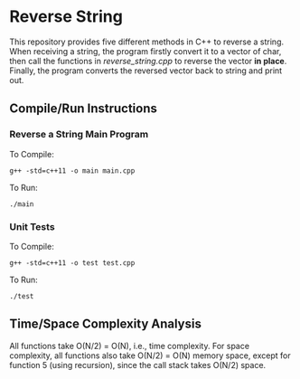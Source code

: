 # Reverse String
This repository provides five different methods in C++ to reverse a string.
When receiving a string, the program firstly convert it to a vector of char, then call the functions in _reverse_string.cpp_ to reverse the vector __in place__. Finally, the program converts the reversed vector back to string and print out.

## Compile/Run Instructions
### Reverse a String Main Program
To Compile:
```
g++ -std=c++11 -o main main.cpp
```
To Run:
```
./main
```

### Unit Tests
To Compile:
```
g++ -std=c++11 -o test test.cpp
```
To Run:
```
./test
```

## Time/Space Complexity Analysis
All functions take O(N/2) = O(N), i.e., time complexity. For space complexity, all functions also take O(N/2) = O(N) memory space, except for function 5 (using recursion), since the call stack takes O(N/2) space.
